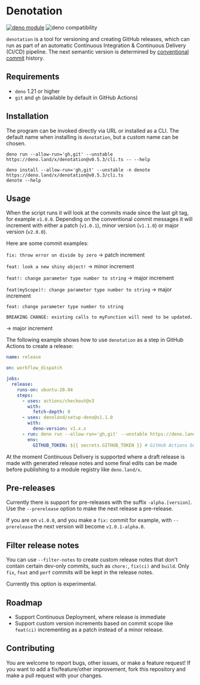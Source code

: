 # Denotation

[![deno module](https://shield.deno.dev/x/denotation)](https://deno.land/x/denotation)
![deno compatibility](https://shield.deno.dev/deno/^1.24)

`denotation` is a tool for versioning and creating GitHub releases, which can
run as part of an automatic Continuous Integration & Continuous Delivery (CI/CD)
pipeline. The next semantic version is determined by
[conventional commit](https://www.conventionalcommits.org/en/v1.0.0/) history.

## Requirements

- `deno` 1.21 or higher
- `git` and `gh` (available by default in GitHub Actions)

## Installation

The program can be invoked directly via URL or installed as a CLI. The default
name when installing is `denotation`, but a custom name can be chosen.

```
deno run --allow-run='gh,git' --unstable https://deno.land/x/denotation@v0.5.3/cli.ts -- --help
```

```
deno install --allow-run='gh,git' --unstable -n denote https://deno.land/x/denotation@v0.5.3/cli.ts
denote --help
```

## Usage

When the script runs it will look at the commits made since the last git tag,
for example `v1.0.0`. Depending on the conventional commit messages it will
increment with either a patch (`v1.0.1`), minor version (`v1.1.0`) or major
version (`v2.0.0`).

Here are some commit examples:

`fix: throw error on divide by zero` -> patch increment

`feat: look a new shiny object!` -> minor increment

`feat!: change parameter type number to string` -> major increment

`feat(myScope)!: change parameter type number to string` -> major increment

```
feat: change parameter type number to string

BREAKING CHANGE: existing calls to myFunction will need to be updated.
```

-> major increment

The following example shows how to use `denotation` as a step in GitHub Actions
to create a release:

```yaml
name: release

on: workflow_dispatch

jobs:
  release:
    runs-on: ubuntu-20.04
    steps:
      - uses: actions/checkout@v3
        with:
          fetch-depth: 0
      - uses: denoland/setup-deno@v1.1.0
        with:
          deno-version: v1.x.x
      - run: deno run --allow-run='gh,git' --unstable https://deno.land/x/denotation@v0.5.3/cli.ts
        env:
          GITHUB_TOKEN: ${{ secrets.GITHUB_TOKEN }} # GitHub Actions built-in variable.
```

At the moment Continuous Delivery is supported where a draft release is made
with generated release notes and some final edits can be made before publishing
to a module registry like `deno.land/x`.

## Pre-releases

Currently there is support for pre-releases with the suffix `-alpha.[version]`.
Use the `--prerelease` option to make the next release a pre-release.

If you are on `v1.0.0`, and you make a `fix:` commit for example, with
`--prerelease` the next version will become `v1.0.1-alpha.0`.

## Filter release notes

You can use `--filter-notes` to create custom release notes that don't contain
certain dev-only commits, such as `chore:`, `fix(ci)` and `build`. Only `fix`,
`feat` and `perf` commits will be kept in the release notes.

Currently this option is experimental.

## Roadmap

- Support Continuous Deployment, where release is immediate
- Support custom version increments based on commit scope like `feat(ci)`
  incrementing as a patch instead of a minor release.

## Contributing

You are welcome to report bugs, other issues, or make a feature request! If you
want to add a fix/feature/other improvement, fork this repository and make a
pull request with your changes.
